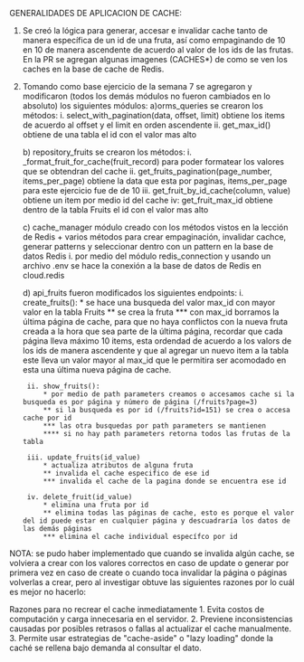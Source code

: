 GENERALIDADES DE APLICACION DE CACHE:

1. Se creó la lógica para generar, accesar e invalidar cache tanto de manera específica de un id de una fruta, así como empaginando de 10 en 10 de manera ascendente de acuerdo al valor de los ids de las frutas. En la PR se agregan algunas imagenes (CACHES*) de como se ven los caches en la base de cache de Redis.

2. Tomando como base ejercicio de la semana 7 se agregaron y modificaron (todos los demás módulos no fueron cambiados en lo absoluto) los siguientes módulos:
    a)orms_queries se crearon los métodos:
        i. select_with_pagination(data, offset, limit) obtiene los items de acuerdo al offset y el limit en orden ascendente
        ii. get_max_id() obtiene de una tabla el id con el valor mas alto
    
    b) repository_fruits se crearon los métodos:
        i. _format_fruit_for_cache(fruit_record) para poder formatear los valores que se obtendran del cache
        ii. get_fruits_pagination(page_number, items_per_page) obtiene la data que esta por paginas, items_per_page para este ejercicio fue de de 10
        iii. get_fruit_by_id_cache(column, value) obtiene un item por medio id del cache
        iv: get_fruit_max_id obtiene dentro de la tabla Fruits el id con el valor mas alto

    c) cache_manager módulo creado con los métodos vistos en la lección de Redis + varios métodos para crear empaginación, invalidar cachce, generar patterns y seleccionar dentro con un pattern en la base de datos Redis
        i. por medio del módulo redis_connection y usando un archivo .env se hace la conexión a la base de datos de Redis en cloud.redis

    d) api_fruits fueron modificados los siguientes endpoints:
        i. create_fruits():
            * se hace una busqueda del valor max_id con mayor valor en la tabla Fruits
            ** se crea la fruta
            *** con max_id borramos la última página de cache, para que no haya conflictos con la nueva fruta creada a la hora que sea parte de la última página, recordar que cada página lleva máximo 10 items, esta ordendad de acuerdo a los valors de los ids de manera ascendente y que al agregar un nuevo item a la tabla este lleva un valor mayor al max_id que le permitira ser acomodado en esta una última nueva página de cache.

        ii. show_fruits():
            * por medio de path parameters creamos o accesamos cache si la busqueda es por página y número de página (/fruits?page=3)
            ** si la busqueda es por id (/fruits?id=151) se crea o accesa cache por id
            *** las otra busquedas por path parameters se mantienen
            **** si no hay path parameters retorna todos las frutas de la tabla

        iii. update_fruits(id_value)
            * actualiza atributos de alguna fruta
            ** invalida el cache especifico de ese id
            *** invalida el cache de la pagina donde se encuentra ese id

        iv. delete_fruit(id_value)
            * elimina una fruta por id
            ** elimina todas las páginas de cache, esto es porque el valor del id puede estar en cualquier página y descuadraría los datos de las demás páginas
            *** elimina el cache individual específco por id


NOTA: se pudo haber implementado que cuando se invalida algún cache, se volviera a crear con los valores correctos en caso de update o generar por primera vez en caso de create o cuando toca invalidar la página o páginas volverlas a crear, pero al investigar obtuve las siguientes razones por lo cuál es mejor no hacerlo:

Razones para no recrear el cache inmediatamente
    1. Evita costos de computación y carga innecesaria en el servidor.
    2. Previene inconsistencias causadas por posibles retrasos o fallas al actualizar el cache manualmente.
    3. Permite usar estrategias de "cache-aside" o "lazy loading" donde la caché se rellena bajo demanda al consultar el dato.
